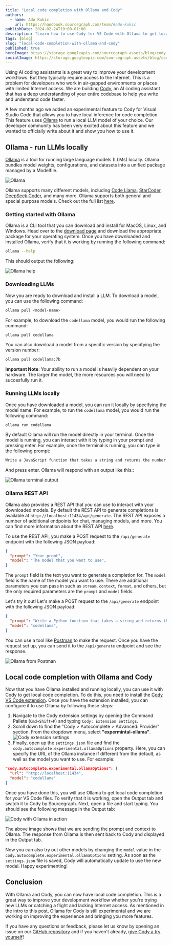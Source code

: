```yaml
---
title: "Local code completion with Ollama and Cody"
authors:
  - name: Ado Kukic
    url: https://handbook.sourcegraph.com/team/#ado-kukic
publishDate: 2024-02-24T10:00-01:00
description: "Learn how to use Cody for VS Code with Ollama to get local code completion."
tags: [blog]
slug: "local-code-completion-with-ollama-and-cody"
published: true
heroImage: https://storage.googleapis.com/sourcegraph-assets/blog/cody-vscode-1.6.0/cody-vscode-1.6.0-og-image.png
socialImage: https://storage.googleapis.com/sourcegraph-assets/blog/cody-vscode-1.6.0/cody-vscode-1.6.0-og-image.png
--- 
```


Using AI coding assistants is a great way to improve your development workflows. But they typically require access to the Internet. This is a problem for developers who work in air-gapped environments or places with limited Internet access. We are building [Cody](https://sourcegraph.com/cody), an AI coding assistant that has a deep understanding of your entire codebase to help you write and understand code faster.

A few months ago we added an experimental feature to Cody for Visual Studio Code that allows you to have local inference for code completion. This feature uses [Ollama](https://ollama.com/) to run a local LLM model of your choice. Our developer community has been very excited about this feature and we wanted to officially write about it and show you how to use it.

## Ollama - run LLMs locally

[Ollama](https://ollama.com/) is a tool for running large language models (LLMs) locally. Ollama bundles model weights, configurations, and datasets into a unified package managed by a Modelfile.

![Ollama](https://storage.googleapis.com/sourcegraph-assets/blog/local-code-completion-with-ollama-and-cody/ollama.png)

Ollama supports many different models, including [Code Llama](https://ollama.com/library/codellama), [StarCoder](https://ollama.com/library/starcoder), [DeepSeek Coder](https://ollama.com/library/deepseek-coder), and many more. Ollama supports both general and special purpose models. Check out the full list [here](https://ollama.com/library).

### Getting started with Ollama

Ollama is a CLI tool that you can download and install for MacOS, Linux, and Windows. Head over to the [download page](https://ollama.com/download) and download the appropriate package for your operating system. Once you have downloaded and installed Ollama, verify that it is working by running the following command:

```bash
ollama --help
```

This should output the following:

![Ollama help](https://storage.googleapis.com/sourcegraph-assets/blog/local-code-completion-with-ollama-and-cody/ollama-help.png)

### Downloading LLMs

Now you are ready to download and install a LLM. To download a model, you can use the following command:

```bash
ollama pull <model-name>
```

For example, to download the `codellama` model, you would run the following command:

```bash
ollama pull codellama
```

You can also download a model from a specific version by specifying the version number:

```bash
ollama pull codellama:7b
```

**Important Note**: Your ability to run a model is heavily dependent on your hardware. The larger the model, the more resources you will need to succesfully run it.

### Running LLMs locally

Once you have downloaded a model, you can run it locally by specifying the model name. For example, to run the `codellama` model, you would run the following command:

```bash
ollama run codellama
```

By default Ollama will run the model directly in your terminal. Once the model is running, you can interact with it by typing in your prompt and pressing enter. For example, once the terminal is running, you can type in the following prompt:

```bash
Write a JavaScript function that takes a string and returns the number of vowels in the string.
```

And press enter. Ollama will respond with an output like this::

![Ollama terminal output](https://storage.googleapis.com/sourcegraph-assets/blog/local-code-completion-with-ollama-and-cody/ollama-terminal.png)

### Ollama REST API

Ollama also provides a REST API that you can use to interact with your downloaded models. By default the REST API to generate completions is available at `http://localhost:11434/api/generate`. The REST API exposes a number of additional endpoints for chat, managing models, and more. You can find more information about the REST API [here](https://github.com/ollama/ollama/blob/main/docs/api.md).

To use the REST API, you make a POST request to the `/api/generate` endpoint with the following JSON payload:

```json
{
  "prompt": "Your promt",
  "model": "The model that you want to use",
}
```

The `prompt` field is the text you want to generate a completion for. The `model` field is the name of the model you want to use. There are additional parameters you can pass in such as `stream`, `context`, `format`, and others, but the only required parameters are the `prompt` and `model` fields.

Let's try it out! Let's make a POST request to the `/api/generate` endpoint with the following JSON payload:

```json
{
  "prompt": "Write a Python function that takes a string and returns the number of vowels in the string.",
  "model": "codellama",
}
```

You can use a tool like [Postman](https://www.postman.com/) to make the request. Once you have the request set up, you can send it to the `/api/generate` endpoint and see the response.

![Ollama from Postman](https://storage.googleapis.com/sourcegraph-assets/blog/local-code-completion-with-ollama-and-cody/ollama-postman.png)

## Local code completion with Ollama and Cody

Now that you have Ollama installed and running locally, you can use it with Cody to get local code completion. To do this, you need to install the [Cody VS Code extension](https://marketplace.visualstudio.com/items?itemName=sourcegraph.cody-ai). Once you have the extension installed, you can configure it to use Ollama by following these steps: 

1. Navigate to the Cody extension settings by opening the Command Pallete (`Cmd+Shift+P`) and typing `Cody: Extension Settings`.
2. Scroll down to find the "Cody > Autocomplete > Advanced: Provider" section. From the dropdown menu, select **"expermintal-ollama"**.
![Cody extension settings](https://storage.googleapis.com/sourcegraph-assets/blog/local-code-completion-with-ollama-and-cody/ollama-cody-settings.png)
3. Finally, open up the `settings.json` file and find the `cody.autocomplete.experimental.ollamaOptions` property. Here, you can specify the URL of the Ollama instance if different from the default, as well as the model you want to use. For example:

```json
"cody.autocomplete.experimental.ollamaOptions": {
  "url": "http://localhost:11434",
  "model": "codellama"
}
```

Once you have done this, you will use Ollama to get local code completion for your VS Code files. To verify that it is working, open the Output tab and switch it to Cody by Sourcegraph. Next, open a file and start typing. You should see the following message in the Output tab:

![Cody with Ollama in action](https://storage.googleapis.com/sourcegraph-assets/blog/local-code-completion-with-ollama-and-cody/cody-ollama-in-action.png)

The above image shows that we are sending the prompt and context to Ollama. The response from Ollama is then sent back to Cody and displayed in the Output tab.

Now you can also try out other models by changing the `model` value in the `cody.autocomplete.experimental.ollamaOptions` setting. As soon as the `settings.json` file is saved, Cody will automatically update to use the new model. Happy experimenting!

## Conclusion

With Ollama and Cody, you can now have local code completion. This is a great way to improve your development workflow whether you're trying new LLMs or catching a flight and lacking Internet access. As mentioned in the intro to this post, Ollama for Cody is still experimental and we are working on improving the experience and bringing you more features.

If you have any questions or feedback, please let us know by opening an issue on our [GitHub repository](https://github.com/sourcegraph/cody) and if you haven't already, [give Cody a try yourself](https://sourcegraph.com/cody)!
